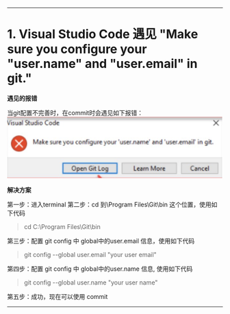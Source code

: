 
---
# 1. Visual Studio Code 遇见 "Make sure you configure your "user.name" and "user.email" in git."

**遇见的报错**

当git配置不完善时，在commit时会遇见如下报错：
![](2021-11-06-05-36-26.png)

**解决方案**

第一步：进入terminal
第二步：cd 到\Program Files\Git\bin 这个位置，使用如下代码
> cd C:\Program Files\Git\bin

第三步：配置 git config 中 global中的user.email 信息，使用如下代码
> git config --global user.email "your user email"

第四步：配置 git config 中 global中的user.name 信息, 使用如下代码
> git config --global user.name "your user name"

第五步：成功，现在可以使用 commit

---

